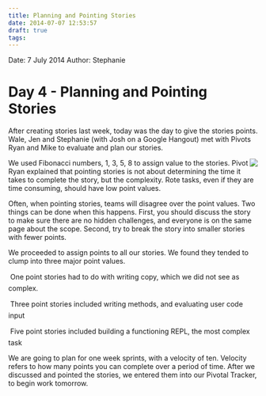 ```yaml
---
title: Planning and Pointing Stories
date: 2014-07-07 12:53:57
draft: true
tags:
---
```

Date: 7 July 2014
Author: Stephanie
# Day 4 - Planning and Pointing Stories

After creating stories last week, today was the day to give the stories points. Wale, Jen and Stephanie (with Josh on a Google Hangout) met with Pivots Ryan and Mike to evaluate and plan our stories.

<img style="float: right" src="/attachments/070714_fibonacci.jpg" />

We used Fibonacci numbers, 1, 3, 5, 8 to assign value to the stories. Pivot Ryan explained that pointing stories is not about determining the time it takes to complete the story, but the complexity. Rote tasks, even if they are time consuming, should have low point values.

Often, when pointing stories, teams will disagree over the point values. Two things can be done when this happens. First, you should discuss the story to make sure there are no hidden challenges, and everyone is on the same page about the scope. Second, try to break the story into smaller stories with fewer points.

We proceeded to assign points to all our stories. We found they tended to clump into three major point values.

&#149; One point stories had to do with writing copy, which we did not see as complex.

&#149; Three point stories included writing methods, and evaluating user code input

&#149; Five point stories included building a functioning REPL, the most complex task

We are going to plan for one week sprints, with a velocity of ten. Velocity refers to how many points you can complete over a period of time. After we discussed and pointed the stories, we entered them into our Pivotal Tracker, to begin work tomorrow.
